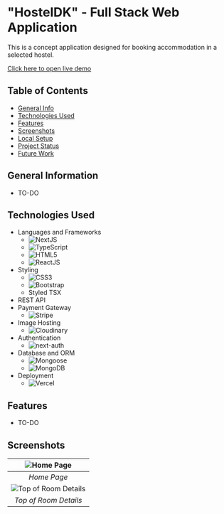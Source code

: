 # "HostelDK" - Full Stack Web Application

This is a concept application designed for booking accommodation in a selected hostel.

<a href="https://hosteldk.vercel.app/" target="_blank">Click here to open live demo</a>

## Table of Contents

- [General Info](/#general-information)
- [Technologies Used](#technologies-used)
- [Features](#features)
- [Screenshots](#screenshots)
- [Local Setup](#local-setup)
- [Project Status](#project-status)
- [Future Work](#future-work)

## General Information

- TO-DO

## Technologies Used

- Languages and Frameworks
  - ![NextJS](https://img.shields.io/badge/next.js-%23000000.svg?style=for-the-badge&logo=next.js&logoColor=white)
  - ![TypeScript](https://img.shields.io/badge/typescript-%23007ACC.svg?style=for-the-badge&logo=typescript&logoColor=white)
  - ![HTML5](https://img.shields.io/badge/html5-%23E34F26.svg?style=for-the-badge&logo=html5&logoColor=white)
  - ![ReactJS](https://img.shields.io/badge/react-%2320232a.svg?style=for-the-badge&logo=react&logoColor=%2361DAFB)
- Styling
  - ![CSS3](https://img.shields.io/badge/css3-%231572B6.svg?style=for-the-badge&logo=css3&logoColor=white)
  - ![Bootstrap](https://img.shields.io/badge/bootstrap-%238511FA.svg?style=for-the-badge&logo=bootstrap&logoColor=white)
  - Styled TSX
- REST API
- Payment Gateway
  - ![Stripe](https://img.shields.io/badge/stripe-%238535D7.svg?style=for-the-badge&logo=stripe&logoColor=white)
- Image Hosting
  - ![Cloudinary](https://img.shields.io/badge/cloudinary-%2306C4E9.svg?style=for-the-badge&logo=cloudinary&logoColor=white)
- Authentication
  - ![next-auth](https://img.shields.io/badge/next--auth-%23EB5424.svg?style=for-the-badge&logo=next.js&logoColor=white)
- Database and ORM
  - ![Mongoose](https://img.shields.io/badge/mongoose-%2347A248.svg?style=for-the-badge&logo=mongodb&logoColor=white)
  - ![MongoDB](https://img.shields.io/badge/mongodb-%2347A248.svg?style=for-the-badge&logo=mongodb&logoColor=white)
- Deployment
  - ![Vercel](https://img.shields.io/badge/vercel-%23000000.svg?style=for-the-badge&logo=vercel&logoColor=white)

## Features

- TO-DO

## Screenshots

|      ![Home Page](https://res.cloudinary.com/dv7nhvy8e/image/upload/v1714313153/kgtxpk2k5iuu594r5xw3.jpg)            |
| :------------------------------------------------------------: |
|                     _Home Page_                      |
|      ![Top of Room Details](https://res.cloudinary.com/dv7nhvy8e/image/upload/v1714313154/bwvmiskv9nrbltb5cpxq.png)       |
|                     _Top of Room Details_                      |
